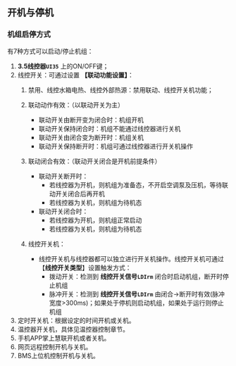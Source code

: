 <!-- 注意事项 -->
<!-- 起始分级标题：##（二级标题） -->

## 开机与停机

### 机组启停方式

有7种方式可以启动/停止机组：

1. **3.5线控器`UI35`** 上的ON/OFF键；
2. 线控开关：可通过设置 **【联动功能设置】**：
   1. 禁用、线控水箱电热、线控外部热源：禁用联动、线控开关机功能；
   2. 联动动作有效：（以联动开关为主）
      - 联动开关由断开变为闭合时：机组开机
      - 联动开关保持闭合时：机组不能通过线控器进行关机
      - 联动开关由闭合变为断开时：机组关机
      - 联动开关保持断开时：机组可通过线控器进行开关机操作

   3. 联动闭合有效：（联动开关闭合是开机前提条件）
      - 联动开关断开时：
        - 若线控器为开机，则机组为准备态，不开启空调泵及压机，等待联动开关闭合后再开机
        - 若线控器为关机，则机组为待机态
      - 联动开关闭合时：
        - 若线控器为开机，则机组正常启动
        - 若线控器为关机，则机组为待机态

   4. 线控开关机：
      - 线控开关机与线控器都可以独立进行开关机操作。线控开关机可通过【**线控开关类型**】设置触发方式：
        - 拨动开关：检测到 **线控开关信号`LDIrm`** 闭合时启动机组，断开时停止机组
        - 脉冲开关：检测到 **线控开关信号`LDIrm`** 由闭合->断开时有效(脉冲宽度>300ms)；如果处于停机则启动机组，如果处于运行则停止机组
3. 定时开关机：根据设定的时间开机或关机。
4. 温控器开关机，具体见温控器控制章节。
5. 手机APP掌上慧联开机或者关机。
6. 网页远程控制开机与关机。
7. BMS上位机控制开机与关机。
